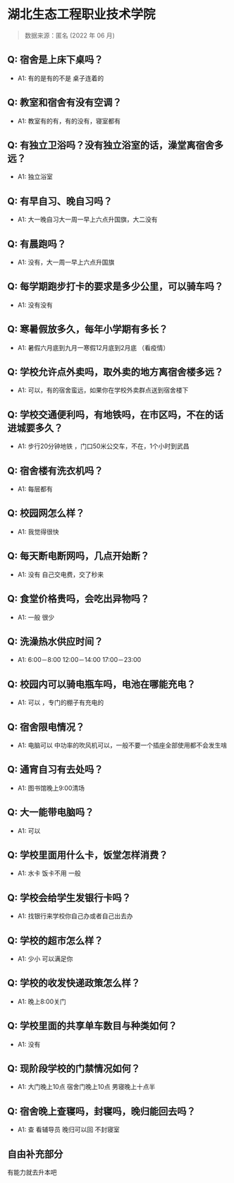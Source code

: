 # 湖北生态工程职业技术学院

> 数据来源：匿名 (2022 年 06 月)

## Q: 宿舍是上床下桌吗？

- A1: 有的是有的不是 桌子连着的

## Q: 教室和宿舍有没有空调？

- A1: 教室有的有，有的没有，寝室都有

## Q: 有独立卫浴吗？没有独立浴室的话，澡堂离宿舍多远？

- A1: 独立浴室

## Q: 有早自习、晚自习吗？

- A1: 大一晚自习大一周一早上六点升国旗，大二没有

## Q: 有晨跑吗？

- A1: 没有，大一周一早上六点升国旗

## Q: 每学期跑步打卡的要求是多少公里，可以骑车吗？

- A1: 没有没有

## Q: 寒暑假放多久，每年小学期有多长？

- A1: 暑假六月底到九月一寒假12月底到2月底 （看疫情）

## Q: 学校允许点外卖吗，取外卖的地方离宿舍楼多远？

- A1: 可以，有的宿舍蛮远，如果你在学校外卖群点送到宿舍楼下

## Q: 学校交通便利吗，有地铁吗，在市区吗，不在的话进城要多久？

- A1: 步行20分钟地铁 ，门口50米公交车，不在，1个小时到武昌

## Q: 宿舍楼有洗衣机吗？

- A1: 每层都有

## Q: 校园网怎么样？

- A1: 我觉得很快

## Q: 每天断电断网吗，几点开始断？

- A1: 没有  自己交电费，交了秒来

## Q: 食堂价格贵吗，会吃出异物吗？

- A1: 一般 很少

## Q: 洗澡热水供应时间？

- A1: 6:00－8:00  12:00－14:00 17:00－23:00

## Q: 校园内可以骑电瓶车吗，电池在哪能充电？

- A1: 可以 ，专门的棚子有充电的

## Q: 宿舍限电情况？

- A1: 电脑可以  中功率的吹风机可以，一般不要一个插座全部使用都不会发生啥

## Q: 通宵自习有去处吗？

- A1: 图书馆晚上9:00清场

## Q: 大一能带电脑吗？

- A1: 可以

## Q: 学校里面用什么卡，饭堂怎样消费？

- A1: 水卡    饭卡不用 一般

## Q: 学校会给学生发银行卡吗？

- A1: 找银行来学校你自己办或者自己出去办

## Q: 学校的超市怎么样？

- A1: 少小 可以满足你

## Q: 学校的收发快递政策怎么样？

- A1: 晚上8:00关门

## Q: 学校里面的共享单车数目与种类如何？

- A1: 没有

## Q: 现阶段学校的门禁情况如何？

- A1: 大门晚上10点 宿舍门晚上10点 男寝晚上十点半

## Q: 宿舍晚上查寝吗，封寝吗，晚归能回去吗？

- A1: 查 看辅导员  晚归可以回  不封寝室

## 自由补充部分

有能力就去升本吧